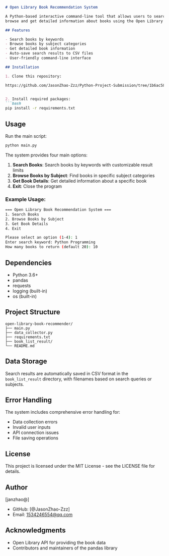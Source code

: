 ```markdown
# Open Library Book Recommendation System

A Python-based interactive command-line tool that allows users to search,
browse and get detailed information about books using the Open Library API.

## Features

- Search books by keywords
- Browse books by subject categories
- Get detailed book information
- Auto-save search results to CSV files
- User-friendly command-line interface

## Installation

1. Clone this repository:

https://github.com/JasonZhao-Zzz/Python-Project-Submission/tree/1b6ac58c78648cfeebdbdeaaf2d201cb0ef4f355/V1


2. Install required packages:
```bash
pip install -r requirements.txt
```

## Usage

Run the main script:
```bash
python main.py
```

The system provides four main options:
1. **Search Books**: Search books by keywords with customizable result limits
2. **Browse Books by Subject**: Find books in specific subject categories
3. **Get Book Details**: Get detailed information about a specific book
4. **Exit**: Close the program

### Example Usage:
```bash
=== Open Library Book Recommendation System ===
1. Search Books
2. Browse Books by Subject
3. Get Book Details
4. Exit

Please select an option (1-4): 1
Enter search keyword: Python Programming
How many books to return (default 20): 10
```

## Dependencies

- Python 3.6+
- pandas
- requests
- logging (built-in)
- os (built-in)

## Project Structure

```
open-library-book-recommender/
├── main.py
├── data_collector.py
├── requirements.txt
├── book_list_result/
└── README.md
```

## Data Storage

Search results are automatically saved in CSV format in the `book_list_result` directory, with filenames based on search queries or subjects.

## Error Handling

The system includes comprehensive error handling for:
- Data collection errors
- Invalid user inputs
- API connection issues
- File saving operations


## License

This project is licensed under the MIT License - see the LICENSE file for details.

## Author

[janzhao@]
- GitHub: [@JasonZhao-Zzz]
- Email: 1534246554@qq.com

## Acknowledgments

- Open Library API for providing the book data
- Contributors and maintainers of the pandas library
```
